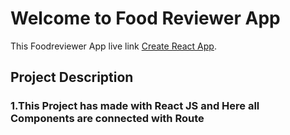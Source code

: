 # Welcome to Food Reviewer App

This Foodreviewer App live link [Create React App](https://github.com/facebook/create-react-app).

## Project Description

### 1.This Project has made with React JS and Here all Components are connected with Route


